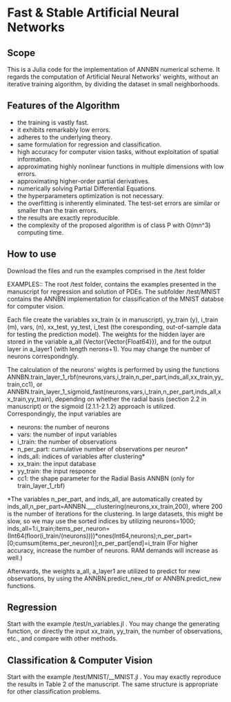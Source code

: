 # Fast & Stable Artificial Neural Networks

## Scope

This is a Julia code for the implementation of ANNBN numerical scheme. It regards the computation of Artificial Neural Networks' weights, without an iterative training algorithm, by dividing the dataset in small neighborhoods. 

## Features of the Algorithm

- the training is vastly fast.
- it exhibits remarkably low errors.
- adheres to the underlying theory.
- same formulation for regression and classification. 
- high accuracy for computer vision tasks, without exploitation of spatial information.
- approximating highly nonlinear functions in multiple dimensions with low errors. 
- approximating higher-order partial derivatives.
- numerically solving Partial Differential Equations.
- the hyperparameters optimization is not necessary.
- the overfitting is inherently eliminated. The test-set errors are similar or smaller than the train errors.
- the results are exactly reproducible.
- the complexity of the proposed algorithm is of class P with O(mn^3) computing time.


## How to use

Download the files and run the examples comprised in the /test folder

EXAMPLES:: The root /test folder, contains the examples presented in the manuscript for regression and solution of PDEs. The subfolder /test/MNIST contains the ANNBN implementation for classification of the MNIST databse for computer vision. 

Each file create the variables xx_train (x in manuscript), yy_train (y), i_train (m), vars, (n), xx_test, yy_test, i_test (the coresponding, out-of-sample data for testing the prediction model). The weights for the hidden layer are stored in the variable a_all (Vector{Vector{Float64}}), and for the output layer in a_layer1 (with length nerons+1). You may change the number of neurons correspondngly.

The calculation of the neurons' wights is performed by using the functions ANNBN.train_layer_1_rbf(neurons,vars,i_train,n_per_part,inds_all,xx_train,yy_train,cc1), or ANNBN.train_layer_1_sigmoid_fast(neurons,vars,i_train,n_per_part,inds_all,xx_train,yy_train), depending on whether the radial basis (section 2.2 in manuscript) or the sigmoid (2.1.1-2.1.2) approach is utilized. Correspondingly, the input variables are

- neurons:     the number of neurons
- vars:        the number of input variables
- i_train:     the number of observations
- n_per_part:  cumulative number of observations per neuron*
- inds_all:    indices of variables after clustering*
- xx_train:    the input database
- yy_train:    the input responce
- cc1:         the shape parameter for the Radial Basis ANNBN (only for train_layer_1_rbf)

*The variables n_per_part, and inds_all, are automatically created by inds_all,n_per_part=ANNBN.___clustering(neurons,xx_train,200), where 200 is the number of iterations for the clustering. In large datasets, this might be slow, so we may use the sorted indices by utilizing neurons=1000; inds_all=1:i_train;items_per_neuron=(Int64(floor(i_train/(neurons))))*ones(Int64,neurons);n_per_part=[0;cumsum(items_per_neuron)];n_per_part[end]=i_train
(For higher accuracy, increase the number of neurons. RAM demands will increase as well.)

Afterwards, the weights a_all, a_layer1 are utilized to predict for new observations, by using the ANNBN.predict_new_rbf or ANNBN.predict_new functions.

## Regression

Start with the example /test/n_variables.jl . You may change the generating function, or directly the input xx_train, yy_train, the number of observations, etc., and compare with other methods.

## Classification & Computer Vision

Start with the example /test/MNIST/__MNIST.jl . You may exactly reproduce the results in Table 2 of the manuscript. The same structure is appropriate for other classification problems.

